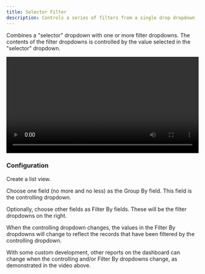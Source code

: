 ```yaml
---
title: Selector Filter
description: Controls a series of filters from a single drop dropdown
---
```


Combines a "selector" dropdown with one or more filter dropdowns. The contents of the filter dropdowns is controlled by the value selected in the "selector" dropdown.

<video width="100%" controls>
  <source src="/static/video/release-2021R4-selector-filter.mov" type="video/mp4">
</video>

### Configuration

Create a list view.

Choose one field (no more and no less) as the Group By field. This field is the controlling dropdown.

Optionally, choose other fields as Filter By fields. These will be the filter dropdowns on the right.

When the controlling dropdown changes, the values in the Filter By dropdowns will change to reflect the records that have been filtered by the controlling dropdown.

With some custom development, other reports on the dashboard can change when the controlling and/or Filter By dropdowns change, as demonstrated in the video above.
